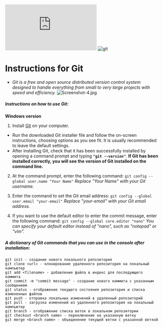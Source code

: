 ![windows](https://img.shields.io/powershellgallery/p/Read.md?label=Windows&logo=windows&style=social) ![git](https://img.shields.io/pypi/pyversions/gita?color=red&label=Git&logo=Git)

# Instructions for Git
 - *Git is a free and open source distributed version control system designed to handle everything from small to very large projects with speed and efficiency.*
![Screenshot-4.jpg](https://i.postimg.cc/J7FHG66x/Screenshot-4.jpg)
##### *Instructions on how to use Git:*  
**Windows version**
1. Install [Git](https://git-scm.com) on your computer.

+ Run the downloaded Git installer file and follow the on-screen instructions, choosing options as you see fit. It is usually recommended to leave the default settings.
+ After installing Git, check that it has been successfully installed by opening a command prompt and typing **`"git --version"`**. 
__If Git has been installed correctly, you will see the version of Git installed on the command line.__

2. At the command prompt, enter the following command:
`git config --global user.name "Your Name"`
_Replace "Your Name" with your Git username._

3. Enter the command to set the Git email address:
`git config --global user.email "your-email"`
_Replace "your-email" with your Git email address._

4. If you want to use the default editor to enter the commit message, enter the following command:
`git config --global core.editor "nano"`
_You can specify your default editor instead of "nano", such as "notepad" or "vim"._

##### A dictionary of Git commands that you can use in the console after installation:

    git init - создание нового локального репозитория
    git clone <url> - клонирование удаленного репозитория на локальный компьютер
    git add <filename> - добавление файла в индекс для последующего коммита
    git commit -m "commit message" - создание нового коммита с указанным сообщением
    git status - отображение текущего состояния репозитория и списка измененных файлов
    git push - отправка локальных изменений в удаленный репозиторий
    git pull - загрузка изменений из удаленного репозитория на локальный компьютер
    git branch - отображение списка веток в локальном репозитории
    git checkout <branch name> - переключение на указанную ветку
    git merge <branch name> - объединение текущей ветки с указанной веткой